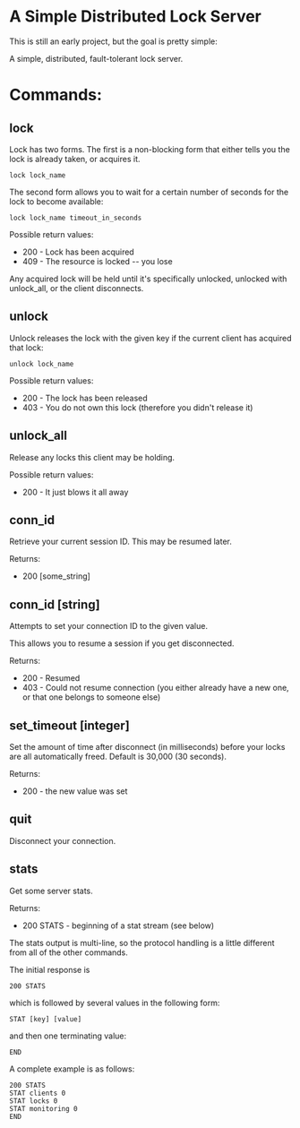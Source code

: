 # A Simple Distributed Lock Server

This is still an early project, but the goal is pretty simple:

A simple, distributed, fault-tolerant lock server.

# Commands:

## lock

Lock has two forms.  The first is a non-blocking form that either tells you
the lock is already taken, or acquires it.

    lock lock_name

The second form allows you to wait for a certain number of seconds for the
lock to become available:

    lock lock_name timeout_in_seconds

Possible return values:

* 200 - Lock has been acquired
* 409 - The resource is locked -- you lose

Any acquired lock will be held until it's specifically unlocked, unlocked with
unlock\_all, or the client disconnects.

## unlock

Unlock releases the lock with the given key if the current client has acquired
that lock:

    unlock lock_name

Possible return values:

* 200 - The lock has been released
* 403 - You do not own this lock (therefore you didn't release it)

## unlock\_all

Release any locks this client may be holding.

Possible return values:

* 200 - It just blows it all away

## conn\_id

Retrieve your current session ID.  This may be resumed later.

Returns:

* 200 [some\_string]

## conn\_id [string]

Attempts to set your connection ID to the given value.

This allows you to resume a session if you get disconnected.

Returns:

* 200 - Resumed
* 403 - Could not resume connection (you either already have a new one, or
        that one belongs to someone else)

## set\_timeout [integer]

Set the amount of time after disconnect (in milliseconds) before your locks
are all automatically freed.  Default is 30,000 (30 seconds).

Returns:

* 200 - the new value was set

## quit

Disconnect your connection.

## stats

Get some server stats.

Returns:

* 200 STATS - beginning of a stat stream (see below)

The stats output is multi-line, so the protocol handling is a little different
from all of the other commands.

The initial response is

    200 STATS

which is followed by several values in the following form:

    STAT [key] [value]

and then one terminating value:

    END

A complete example is as follows:

    200 STATS
    STAT clients 0
    STAT locks 0
    STAT monitoring 0
    END
